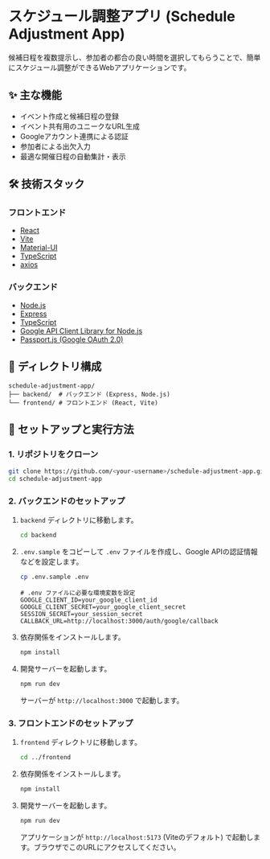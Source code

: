 # スケジュール調整アプリ (Schedule Adjustment App)

候補日程を複数提示し、参加者の都合の良い時間を選択してもらうことで、簡単にスケジュール調整ができるWebアプリケーションです。

## ✨ 主な機能

- イベント作成と候補日程の登録
- イベント共有用のユニークなURL生成
- Googleアカウント連携による認証
- 参加者による出欠入力
- 最適な開催日程の自動集計・表示

## 🛠️ 技術スタック

### フロントエンド

- [React](https://react.dev/)
- [Vite](https://vitejs.dev/)
- [Material-UI](https://mui.com/)
- [TypeScript](https://www.typescriptlang.org/)
- [axios](https://axios-http.com/)

### バックエンド

- [Node.js](https://nodejs.org/)
- [Express](https://expressjs.com/)
- [TypeScript](https://www.typescriptlang.org/)
- [Google API Client Library for Node.js](https://github.com/googleapis/google-api-nodejs-client)
- [Passport.js (Google OAuth 2.0)](http://www.passportjs.org/)

## 📂 ディレクトリ構成

```
schedule-adjustment-app/
├── backend/  # バックエンド (Express, Node.js)
└── frontend/ # フロントエンド (React, Vite)
```

## 🚀 セットアップと実行方法

### 1. リポジトリをクローン

```bash
git clone https://github.com/<your-username>/schedule-adjustment-app.git
cd schedule-adjustment-app
```

### 2. バックエンドのセットアップ

1.  `backend` ディレクトリに移動します。
    ```bash
    cd backend
    ```

2.  `.env.sample` をコピーして `.env` ファイルを作成し、Google APIの認証情報などを設定します。
    ```bash
    cp .env.sample .env
    ```
    ```.env
    # .env ファイルに必要な環境変数を設定
    GOOGLE_CLIENT_ID=your_google_client_id
    GOOGLE_CLIENT_SECRET=your_google_client_secret
    SESSION_SECRET=your_session_secret
    CALLBACK_URL=http://localhost:3000/auth/google/callback
    ```

3.  依存関係をインストールします。
    ```bash
    npm install
    ```

4.  開発サーバーを起動します。
    ```bash
    npm run dev
    ```

    サーバーが `http://localhost:3000` で起動します。

### 3. フロントエンドのセットアップ

1.  `frontend` ディレクトリに移動します。
    ```bash
    cd ../frontend
    ```

2.  依存関係をインストールします。
    ```bash
    npm install
    ```

3.  開発サーバーを起動します。
    ```bash
    npm run dev
    ```

    アプリケーションが `http://localhost:5173` (Viteのデフォルト) で起動します。ブラウザでこのURLにアクセスしてください。
